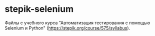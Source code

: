 # stepik-selenium
Файлы с учебного курса "Автоматизация тестирования с помощью Selenium и Python" (https://stepik.org/course/575/syllabus).

